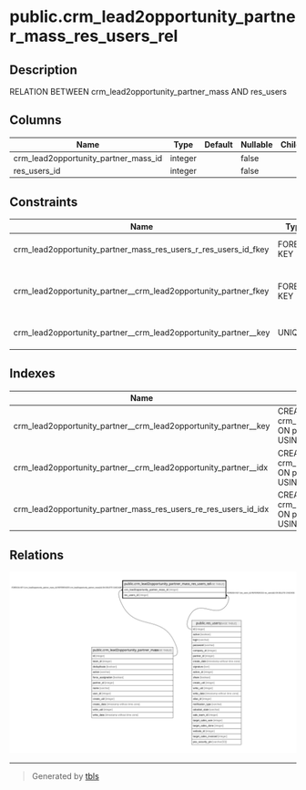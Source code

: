 # public.crm_lead2opportunity_partner_mass_res_users_rel

## Description

RELATION BETWEEN crm_lead2opportunity_partner_mass AND res_users

## Columns

| Name | Type | Default | Nullable | Children | Parents | Comment |
| ---- | ---- | ------- | -------- | -------- | ------- | ------- |
| crm_lead2opportunity_partner_mass_id | integer |  | false |  | [public.crm_lead2opportunity_partner_mass](public.crm_lead2opportunity_partner_mass.md) |  |
| res_users_id | integer |  | false |  | [public.res_users](public.res_users.md) |  |

## Constraints

| Name | Type | Definition |
| ---- | ---- | ---------- |
| crm_lead2opportunity_partner_mass_res_users_r_res_users_id_fkey | FOREIGN KEY | FOREIGN KEY (res_users_id) REFERENCES res_users(id) ON DELETE CASCADE |
| crm_lead2opportunity_partner__crm_lead2opportunity_partner_fkey | FOREIGN KEY | FOREIGN KEY (crm_lead2opportunity_partner_mass_id) REFERENCES crm_lead2opportunity_partner_mass(id) ON DELETE CASCADE |
| crm_lead2opportunity_partner__crm_lead2opportunity_partner__key | UNIQUE | UNIQUE (crm_lead2opportunity_partner_mass_id, res_users_id) |

## Indexes

| Name | Definition |
| ---- | ---------- |
| crm_lead2opportunity_partner__crm_lead2opportunity_partner__key | CREATE UNIQUE INDEX crm_lead2opportunity_partner__crm_lead2opportunity_partner__key ON public.crm_lead2opportunity_partner_mass_res_users_rel USING btree (crm_lead2opportunity_partner_mass_id, res_users_id) |
| crm_lead2opportunity_partner__crm_lead2opportunity_partner__idx | CREATE INDEX crm_lead2opportunity_partner__crm_lead2opportunity_partner__idx ON public.crm_lead2opportunity_partner_mass_res_users_rel USING btree (crm_lead2opportunity_partner_mass_id) |
| crm_lead2opportunity_partner_mass_res_users_re_res_users_id_idx | CREATE INDEX crm_lead2opportunity_partner_mass_res_users_re_res_users_id_idx ON public.crm_lead2opportunity_partner_mass_res_users_rel USING btree (res_users_id) |

## Relations

![er](public.crm_lead2opportunity_partner_mass_res_users_rel.svg)

---

> Generated by [tbls](https://github.com/k1LoW/tbls)
